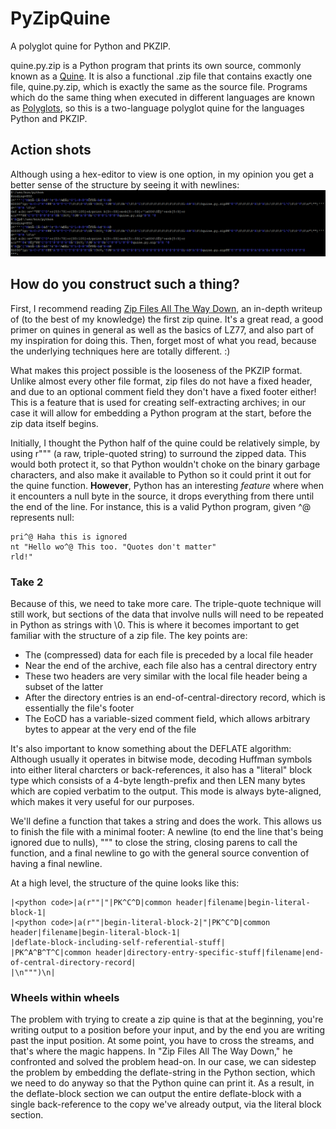 # PyZipQuine
A polyglot quine for Python and PKZIP.

quine.py.zip is a Python program that prints its own source, commonly known as a [Quine](https://en.wikipedia.org/wiki/Quine_(computing)). It is also a functional .zip file that contains exactly one file, quine.py.zip, which is exactly the same as the source file. Programs which do the same thing when executed in different languages are known as [Polyglots](https://en.wikipedia.org/wiki/Polyglot_(computing)), so this is a two-language polyglot quine for the languages Python and PKZIP.

## Action shots

Although using a hex-editor to view is one option, in my opinion you get a better sense of the structure by seeing it with newlines:
![Screenshot from Vim](https://github.com/d0sboots/PyZipQuine/raw/master/quine.png)

## How do you construct such a thing?

First, I recommend reading [Zip Files All The Way Down](https://research.swtch.com/zip), an in-depth writeup of (to the best of my knowledge) the first zip quine. It's a great read, a good primer on quines in general as well as the basics of LZ77, and also part of my inspiration for doing this. Then, forget most of what you read, because the underlying techniques here are totally different. :)

What makes this project possible is the looseness of the PKZIP format. Unlike almost every other file format, zip files do not have a fixed header, and due to an optional comment field they don't have a fixed footer either! This is a feature that is used for creating self-extracting archives; in our case it will allow for embedding a Python program at the start, before the zip data itself begins.

Initially, I thought the Python half of the quine could be relatively simple, by using r""" (a raw, triple-quoted string) to surround the zipped data. This would both protect it, so that Python wouldn't choke on the binary garbage characters, and also make it available to Python so it could print it out for the quine function. **However**, Python has an interesting *feature* where when it encounters a null byte in the source, it drops everything from there until the end of the line. For instance, this is a valid Python program, given ^@ represents null:

```
pri^@ Haha this is ignored
nt "Hello wo^@ This too. "Quotes don't matter"
rld!"
```

### Take 2

Because of this, we need to take more care. The triple-quote technique will still work, but sections of the data that involve nulls will need to be repeated in Python as strings with \0. This is where it becomes important to get familiar with the structure of a zip file. The key points are:
- The (compressed) data for each file is preceded by a local file header
- Near the end of the archive, each file also has a central directory entry
- These two headers are very similar with the local file header being a subset of the latter
- After the directory entries is an end-of-central-directory record, which is essentially the file's footer
- The EoCD has a variable-sized comment field, which allows arbitrary bytes to appear at the very end of the file

It's also important to know something about the DEFLATE algorithm: Although usually it operates in bitwise mode, decoding Huffman symbols into either literal charcters or back-references, it also has a "literal" block type which consists of a 4-byte length-prefix and then LEN many bytes which are copied verbatim to the output. This mode is always byte-aligned, which makes it very useful for our purposes.

We'll define a function that takes a string and does the work. This allows us to finish the file with a minimal footer: A newline (to end the line that's being ignored due to nulls), """ to close the string, closing parens to call the function, and a final newline to go with the general source convention of having a final newline.

At a high level, the structure of the quine looks like this:
```
|<python code>|a(r""|"|PK^C^D|common header|filename|begin-literal-block-1|
|<python code>|a(r""|begin-literal-block-2|"|PK^C^D|common header|filename|begin-literal-block-1|
|deflate-block-including-self-referential-stuff|
|PK^A^B^T^C|common header|directory-entry-specific-stuff|filename|end-of-central-directory-record|
|\n""")\n|
```

### Wheels within wheels

The problem with trying to create a zip quine is that at the beginning, you're writing output to a position before your input, and by the end you are writing past the input position. At some point, you have to cross the streams, and that's where the magic happens. In "Zip Files All The Way Down," he confronted and solved the problem head-on. In our case, we can sidestep the problem by embedding the deflate-string in the Python section, which we need to do anyway so that the Python quine can print it. As a result, in the deflate-block section we can output the entire deflate-block with a single back-reference to the copy we've already output, via the literal block section.
